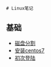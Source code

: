 	# Linux笔记

## 基础

* [磁盘分割](basic/diskPartition.md)
* [安装centos7](basic/installCentos7.md)
* [初次登陆](basic/firstLogin.md)

